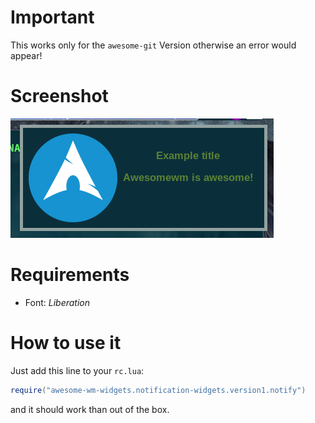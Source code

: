 # Important #
This works only for the `awesome-git` Version otherwise an error would appear!

# Screenshot #
![Couldn't load image :(](Screenshot.png)

# Requirements #
- Font: *Liberation*

# How to use it #
Just add this line to your `rc.lua`:
```lua
require("awesome-wm-widgets.notification-widgets.version1.notify")
```
and it should work than out of the box.
